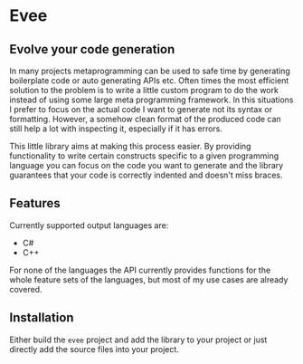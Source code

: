 # Evee
## Evolve your code generation
In many projects metaprogramming can be used to safe time by generating boilerplate code or auto
generating APIs etc. Often times the most efficient solution to the problem is to write a little custom program
to do the work instead of using some large meta programming framework. In this situations I prefer to focus
on the actual code I want to generate not its syntax or formatting. However, a somehow clean format of the produced code
can still help a lot with inspecting it, especially if it has errors.

This little library aims at making this process easier. By providing functionality to write certain constructs specific
to a given programming language you can focus on the code you want to generate and the library guarantees that your code is correctly indented and
doesn't miss braces.

## Features

Currently supported output languages are:
 - C#
 - C++

For none of the languages the API currently provides functions for the whole feature sets of the languages, but
most of my use cases are already covered.

## Installation

Either build the `evee` project and add the library to your project or just directly add the
source files into your project.